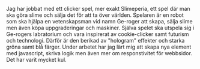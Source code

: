 Jag har jobbat med ett clicker spel, mer exakt Slimeperia, ett spel där man ska göra slime och sälja det för att ta över världen. Spelaren är en robot som ska hjälpa en vetenskapsman vid namn Ge-roger att skapa, sälja slime men även köpa uppgraderingar och maskiner. Själva spelet ska utspela sig i Ge-rogers labratorium och vara inspirerat av cookie-clicker samt futurism och technologi.
Därför är den berikad av "hologram" effekter och starka gröna samt blå färger.
Under arbetet har jag lärt mig att skapa nya element med javascript, skriva logik men även mer om responstivitet för webbsidor. Det har varit mycket kul.